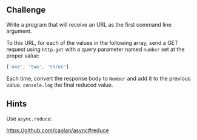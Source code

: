 ## Challenge

Write a program that will receive an URL as the first command line argument.

To this URL, for each of the values in the following array, send a GET request
using `http.get` with a query parameter named `number` set at the proper value:

```js
['one', 'two', 'three']
```

Each time, convert the response body to `Number` and add it to the previous value.
`console.log` the final reduced value.

## Hints

Use `async.reduce`:

  https://github.com/caolan/async#reduce
